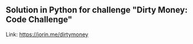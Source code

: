 ## Solution in Python for challenge "Dirty Money: Code Challenge"
Link: https://jorin.me/dirtymoney
